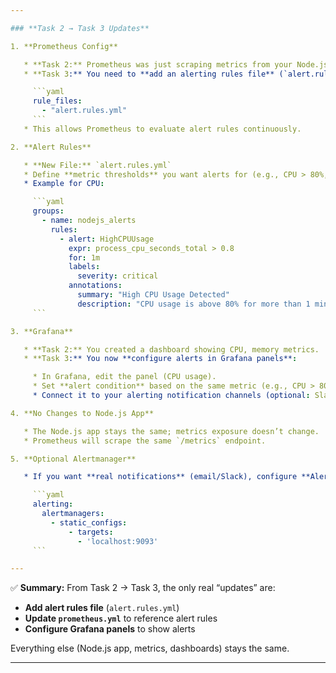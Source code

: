 ```yaml
---

### **Task 2 → Task 3 Updates**

1. **Prometheus Config**

   * **Task 2:** Prometheus was just scraping metrics from your Node.js app.
   * **Task 3:** You need to **add an alerting rules file** (`alert.rules.yml`) and reference it in `prometheus.yml`:

     ```yaml
     rule_files:
       - "alert.rules.yml"
     ```
   * This allows Prometheus to evaluate alert rules continuously.

2. **Alert Rules**

   * **New File:** `alert.rules.yml`
   * Define **metric thresholds** you want alerts for (e.g., CPU > 80%, memory usage > 70%).
   * Example for CPU:

     ```yaml
     groups:
       - name: nodejs_alerts
         rules:
           - alert: HighCPUUsage
             expr: process_cpu_seconds_total > 0.8
             for: 1m
             labels:
               severity: critical
             annotations:
               summary: "High CPU Usage Detected"
               description: "CPU usage is above 80% for more than 1 minute."
     ```

3. **Grafana**

   * **Task 2:** You created a dashboard showing CPU, memory metrics.
   * **Task 3:** You now **configure alerts in Grafana panels**:

     * In Grafana, edit the panel (CPU usage).
     * Set **alert condition** based on the same metric (e.g., CPU > 80%).
     * Connect it to your alerting notification channels (optional: Slack, email).

4. **No Changes to Node.js App**

   * The Node.js app stays the same; metrics exposure doesn’t change.
   * Prometheus will scrape the same `/metrics` endpoint.

5. **Optional Alertmanager**

   * If you want **real notifications** (email/Slack), configure **Alertmanager** and point Prometheus to it:

     ```yaml
     alerting:
       alertmanagers:
         - static_configs:
             - targets:
               - 'localhost:9093'
     ```

---
```


✅ **Summary:**
From Task 2 → Task 3, the only real “updates” are:

* **Add alert rules file** (`alert.rules.yml`)
* **Update `prometheus.yml`** to reference alert rules
* **Configure Grafana panels** to show alerts

Everything else (Node.js app, metrics, dashboards) stays the same.

---
